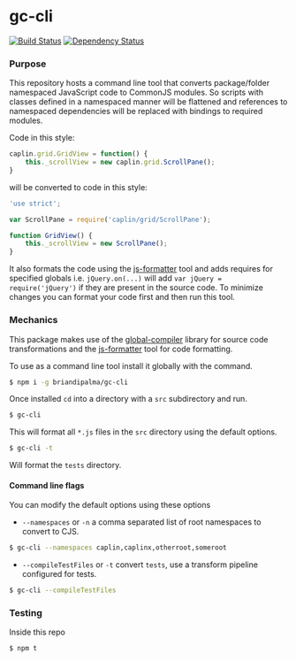 # gc-cli
[![Build Status](https://secure.travis-ci.org/caplin/gc-cli.png)](http://travis-ci.org/briandipalma/gc-cli)
[![Dependency Status](https://david-dm.org/caplin/gc-cli.png?theme=shields.io)](https://david-dm.org/briandipalma/gc-cli)

### Purpose

This repository hosts a command line tool that converts package/folder namespaced JavaScript code
to CommonJS modules. So scripts with classes defined in a namespaced manner will be flattened and
references to namespaced dependencies will be replaced with bindings to required modules.

Code in this style:

```javascript
caplin.grid.GridView = function() {
	this._scrollView = new caplin.grid.ScrollPane();
}
```

will be converted to code in this style:

```javascript
'use strict';

var ScrollPane = require('caplin/grid/ScrollPane');

function GridView() {
	this._scrollView = new ScrollPane();
}
```

It also formats the code using the [js-formatter](https://github.com/briandipalma/js-formatter)
tool and adds requires for specified globals i.e. `jQuery.on(...)` will add
`var jQuery = require('jQuery')` if they are present in the source code. To minimize changes you
can format your code first and then run this tool.

### Mechanics

This package makes use of the [global-compiler](https://github.com/briandipalma/global-compiler)
library for source code transformations and the [js-formatter](https://github.com/briandipalma/js-formatter)
tool for code formatting.

To use as a command line tool install it globally with the command.

```bash
$ npm i -g briandipalma/gc-cli
```

Once installed `cd` into a directory with a `src` subdirectory and run.

```bash
$ gc-cli
```

This will format all `*.js` files in the `src` directory using the default options.

```bash
$ gc-cli -t
```

Will format the `tests` directory.

#### Command line flags

You can modify the default options using these options

* `--namespaces` or `-n` a comma separated list of root namespaces to convert to CJS.

```bash
$ gc-cli --namespaces caplin,caplinx,otherroot,someroot
```

* `--compileTestFiles` or `-t` convert `tests`, use a transform pipeline configured for tests.

```bash
$ gc-cli --compileTestFiles
```

### Testing

Inside this repo

```bash
$ npm t
```
